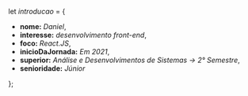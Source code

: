  let <i>introducao</i> = {
- <b>nome:</b> <em>Daniel</em>,
- <b>interesse:</b> <em>desenvolvimento front-end</em>,
- <b>foco:</b> <em>React.JS</em>,
- <b>inicioDaJornada:</b> <em>Em 2021</em>,
- <b>superior:</b> <em>Análise e Desenvolvimentos de Sistemas -> 2° Semestre</em>,
- <b>senioridade:</b> <em>Júnior</em>

};
<!---
xd4n1el/xd4n1el is a ✨ special ✨ repository because its `README.md` (this file) appears on your GitHub profile.
You can click the Preview link to take a look at your changes.
--->
